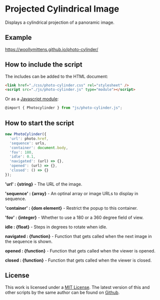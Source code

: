 # Projected Cylindrical Image

Displays a cylindrical projection of a panoramic image.

## Example

https://woollymittens.github.io/photo-cylinder/

## How to include the script

The includes can be added to the HTML document:

```html
<link href="./css/photo-cylinder.css" rel="stylesheet" />
<script src="./js/photo-cylinder.js" type="module"></script>
```

Or as a [Javascript module](https://developer.mozilla.org/en-US/docs/Web/JavaScript/Guide/Modules):

```js
@import { Photocylinder } from "js/photo-cylinder.js";
```

## How to start the script

```javascript
new PhotoCylinder({
  'url': photo.href,
  'sequence': urls,
  'container': document.body,
  'fov': 180,
  'idle': 0.1,
  'navigated': (url) => {},
  'opened': (url) => {},
  'closed': () => {}
});
```

**'url' : {string}** - The URL of the image.

**'sequence' : {array}** - An optinal array or image URLs to display in sequence.

**'container' : {dom element}** - Restrict the popup to this container.

**'fov' : {integer}** - Whether to use a 180 or a 360 degree field of view.

**idle : {float}** - Steps in degrees to rotate when idle.

**navigated : {function}** - Function that gets called when the next image in the sequence is shown.

**opened : {function}** - Function that gets called when the viewer is opened.

**closed : {function}** - Function that gets called when the viewer is closed.

## License

This work is licensed under a [MIT License](https://opensource.org/licenses/MIT). The latest version of this and other scripts by the same author can be found on [Github](https://github.com/WoollyMittens).
